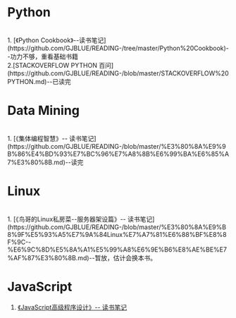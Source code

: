 # Python
<br/>
1. [《Python Cookbook》--读书笔记](https://github.com/GJBLUE/READING-/tree/master/Python%20Cookbook)--功力不够，重看基础书籍<br/>
2.[STACKOVERFLOW PYTHON 百问](https://github.com/GJBLUE/READING-/blob/master/STACKOVERFLOW%20PYTHON.md)--已读完

# Data Mining
<br/>
1. [《集体编程智慧》-- 读书笔记](https://github.com/GJBLUE/READING-/blob/master/%E3%80%8A%E9%9B%86%E4%BD%93%E7%BC%96%E7%A8%8B%E6%99%BA%E6%85%A7%E3%80%8B.md)--读完

# Linux
<br/>
1. [《鸟哥的Linux私房菜--服务器架设篇》-- 读书笔记](https://github.com/GJBLUE/READING-/blob/master/%E3%80%8A%E9%B8%9F%E5%93%A5%E7%9A%84Linux%E7%A7%81%E6%88%BF%E8%8F%9C--%E6%9C%8D%E5%8A%A1%E5%99%A8%E6%9E%B6%E8%AE%BE%E7%AF%87%E3%80%8B.md)--暂放，估计会换本书。

# JavaScript  
1. [《JavaScript高级程序设计》-- 读书笔记](https://github.com/GJBLUE/READING-/blob/master/%E3%80%8AJavaScript%E9%AB%98%E7%BA%A7%E7%A8%8B%E5%BA%8F%E8%AE%BE%E8%AE%A1%E3%80%8B.md)


